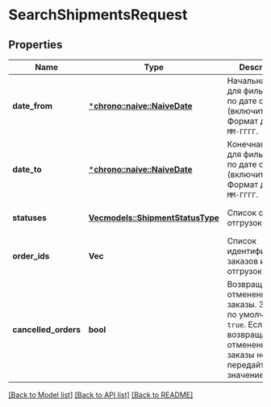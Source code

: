 # SearchShipmentsRequest

## Properties
Name | Type | Description | Notes
------------ | ------------- | ------------- | -------------
**date_from** | [***chrono::naive::NaiveDate**](date.md) | Начальная дата для фильтрации по дате отгрузки (включительно).  Формат даты: `ДД-ММ-ГГГГ`.  | 
**date_to** | [***chrono::naive::NaiveDate**](date.md) | Конечная дата для фильтрации по дате отгрузки (включительно).  Формат даты: `ДД-ММ-ГГГГ`.  | 
**statuses** | [**Vec<models::ShipmentStatusType>**](ShipmentStatusType.md) | Список статусов отгрузок. | [optional] [default to None]
**order_ids** | **Vec<i64>** | Список идентификаторов заказов из отгрузок. | [optional] [default to None]
**cancelled_orders** | **bool** | Возвращать ли отмененные заказы.  Значение по умолчанию — `true`. Если возвращать отмененные заказы не нужно, передайте значение `false`.  | [optional] [default to Some(true)]

[[Back to Model list]](../README.md#documentation-for-models) [[Back to API list]](../README.md#documentation-for-api-endpoints) [[Back to README]](../README.md)


